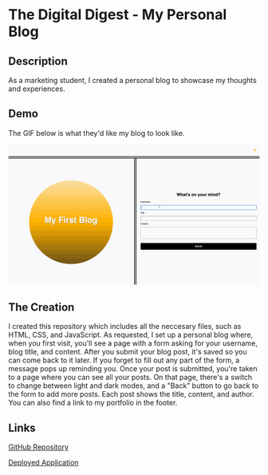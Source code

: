 # The Digital Digest - My Personal Blog

## Description

As a marketing student, I created a personal blog to showcase my thoughts and experiences.


## Demo

The GIF below is what they'd like my blog to look like.

![GIF of the Exmaple Blog](./assets/images/100-web-apis-challenge-demo.gif)


## The Creation

I created this repository which includes all the neccesary files, such as HTML, CSS, and JavaScript. As requested, I set up a personal blog where, when you first visit, you'll see a page with a form asking for your username, blog title, and content. After you submit your blog post, it's saved so you can come back to it later. If you forget to fill out any part of the form, a message pops up reminding you. Once your post is submitted, you're taken to a page where you can see all your posts. On that page, there's a switch to change between light and dark modes, and a "Back" button to go back to the form to add more posts. Each post shows the title, content, and author. You can also find a link to my portfolio in the footer.


## Links

[GitHub Repository](https://github.com/NatalieClinton/Assignment4)

[Deployed Application](https://natalieclinton.github.io/Assignment4/)